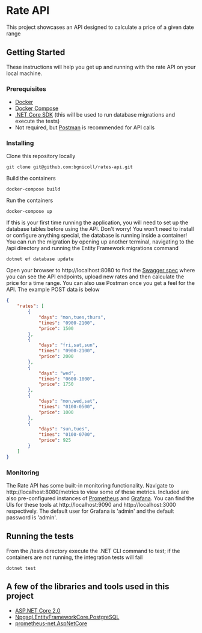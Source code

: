 # Rate API

This project showcases an API designed to calculate a price of a given date range

## Getting Started

These instructions will help you get up and running with the rate API on your local machine.

### Prerequisites

* [Docker](https://www.docker.com/community-edition)
* [Docker Compose](https://docs.docker.com/compose/install/)
* [.NET Core SDK](https://www.microsoft.com/net/download) (this will be used to run database migrations and execute the tests)
* Not required, but [Postman](https://www.getpostman.com/apps) is recommended for API calls

### Installing

Clone this repository locally

```
git clone git@github.com:bgnicoll/rates-api.git
```

Build the containers

```
docker-compose build
```

Run the containers

```
docker-compose up
```

If this is your first time running the application, you will need to set up the database tables before using the API. Don't worry! You won't need to install or configure anything special, the database is running inside a container! You can run the migration by opening up another terminal, navigating to the /api directory and running the Entity Framework migrations command
```
dotnet ef database update
```
Open your browser to http://localhost:8080 to find the [Swagger spec](https://swagger.io/) where you can see the API endpoints, upload new rates and then calculate the price for a time range. You can also use Postman once you get a feel for the API. The example POST data is below

```json
{
    "rates": [
        {
            "days": "mon,tues,thurs",
            "times": "0900-2100",
            "price": 1500
        },
        {
            "days": "fri,sat,sun",
            "times": "0900-2100",
            "price": 2000
        },
        {
            "days": "wed",
            "times": "0600-1800",
            "price": 1750
        },
        {
            "days": "mon,wed,sat",
            "times": "0100-0500",
            "price": 1000
        },
        {
            "days": "sun,tues",
            "times": "0100-0700",
            "price": 925
        }
    ]
}
``` 

### Monitoring
The Rate API has some built-in monitoring functionality. Navigate to http://localhost:8080/metrics to view some of these metrics. Included are also pre-configured instances of [Prometheus](https://prometheus.io/) and [Grafana](https://grafana.com/). You can find the UIs for these tools at http://localhost:9090 and http://localhost:3000 respectively. The default user for Grafana is 'admin' and the default password is 'admin'.

## Running the tests

From the /tests directory execute the .NET CLI command to test; if the containers are not running, the integration tests will fail

```
dotnet test
```

## A few of the libraries and tools used in this project

* [ASP.NET Core 2.0](https://github.com/aspnet/Home) 
* [Npgsql.EntityFrameworkCore.PostgreSQL](https://github.com/npgsql/Npgsql.EntityFrameworkCore.PostgreSQL) 
* [prometheus-net.AspNetCore](https://github.com/prometheus-net/prometheus-net) 